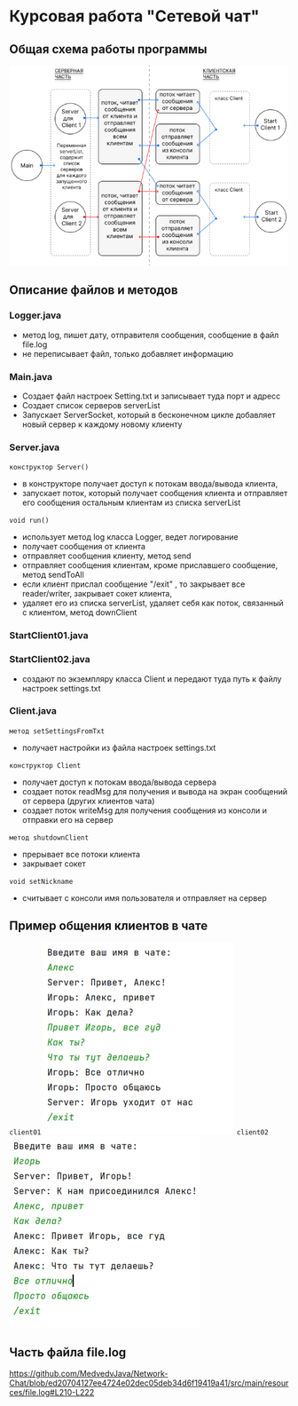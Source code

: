 # Курсовая работа "Сетевой чат"
## Общая схема работы программы
![Схема работы программы](src/main/resources/schema.png)
## Описание файлов и методов
### Logger.java
- метод log, пишет дату, отправителя сообщения, сообщение в файл file.log
- не переписывает файл, только добавляет информацию

### Main.java
- Создает файл настроек Setting.txt и записывает туда порт и адресс
- Создает список серверов serverList
- Запускает ServerSocket, который в бесконечном цикле добавляет новый сервер к каждому новому клиенту

### Server.java
`конструктор Server()`
- в конструкторе получает доступ к потокам ввода/вывода клиента, 
- запускает поток, который получает сообщения клиента и отправляет его сообщения остальным клиентам из списка serverList

`void run()`
- использует метод log класса Logger, ведет логирование
- получает сообщения от клиента
- отправляет сообщения клиенту, метод send
- отправляет сообщения клиентам, кроме приславшего сообщение, метод sendToAll
- если клиент прислал сообщение "/exit" , то закрывает все reader/writer, закрывает сокет клиента, 
- удаляет его из списка serverList, удаляет себя как поток, связанный с клиентом, метод downClient

### StartClient01.java
### StartClient02.java
- создают по экземпляру класса Client и передают туда путь к файлу настроек settings.txt

### Client.java
`метод setSettingsFromTxt`
- получает настройки из файла настроек settings.txt

`конструктор Client`
- получает доступ к потокам ввода/вывода сервера
- создает поток readMsg для получения и вывода на экран сообщений от сервера (других клиентов чата)
- создает поток writeMsg для получения сообщения из консоли и отправки его на сервер

`метод shutdownClient`
- прерывает все потоки клиента
- закрывает сокет

`void setNickname`
- считывает с консоли имя пользователя и отправляет на сервер

## Пример общения клиентов в чате
`client01`
![Схема работы программы](src/main/resources/client1.png)
`client02`
![Схема работы программы](src/main/resources/client2.png)

## Часть файла file.log

https://github.com/MedvedvJava/Network-Chat/blob/ed20704127ee4724e02dec05deb34d6f19419a41/src/main/resources/file.log#L210-L222
